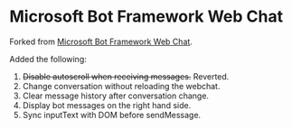 # Microsoft Bot Framework Web Chat

Forked from [Microsoft Bot Framework Web Chat](https://github.com/Microsoft/BotFramework-WebChat).

Added the following:

1. ~~Disable autoscroll when receiving messages.~~ Reverted.
2. Change conversation without reloading the webchat.
3. Clear message history after conversation change.
4. Display bot messages on the right hand side.
5. Sync inputText with DOM before sendMessage.